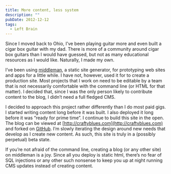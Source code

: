 ```yaml
---
title: More content, less system
description: ""
pubDate: 2012-12-12
tags:
  - Left Brain
---
```


Since I moved back to Ohio, I’ve been playing guitar more and even built a cigar box guitar with my dad. There is more of a community around cigar box guitars than I would have guessed, but not as many educational resources as I would like. Naturally, I made my own.

I’ve been using [middleman](http://middlemanapp.com), a static site generator, for prototyping web sites and apps for a little while. I have not, however, used it for to create a production site. Most projects that I work on need to be editable by a team that is not necessarily comfortable with the command line (or HTML for that matter). I decided that, since I was the only person likely to contribute content to the blog, I didn’t need a full fledged CMS.

I decided to approach this project rather differently than I do most paid gigs. I started writing content long before it was built. I also deployed it long before it was “ready for prime time”. I continue to build this site in the open. The blog can be viewed at [http://craftyblues.com](http://craftyblues.com) and forked on [GitHub](https://github.com/RyanParsley/craftyBlues). I’m slowly iterating the design around new needs that develop as I create new content. As such, this site is truly in a (possibly perpetual) beta state.

If you’re not afraid of the command line, creating a blog (or any other site) on middleman is a joy. Since all you deploy is static html, there’s no fear of SQL injections or any other such nonsense to keep you up at night running CMS updates instead of creating content.
